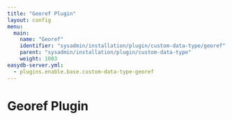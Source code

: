 ```yaml
---
title: "Georef Plugin"
layout: config
menu:
  main:
    name: "Georef"
    identifier: "sysadmin/installation/plugin/custom-data-type/georef"
    parent: "sysadmin/installation/plugin/custom-data-type"
    weight: 1003
easydb-server.yml:
  - plugins.enable.base.custom-data-type-georef
---
```

# Georef Plugin